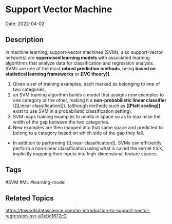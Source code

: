 # Support Vector Machine

Date: 2022-04-02

## Description
In machine learning, support-vector machines (SVMs, also support-vector networks) are **supervised learning models** with associated learning algorithms that analyze data for classification and regression analysis. SVMs are one of the most **robust prediction methods**, being **based on statistical learning frameworks** or **[[VC theory]]**. 

1. Given a set of training examples, each marked as belonging to one of two categories, 
2. an SVM training algorithm builds a model that assigns new examples to one category or the other, making it a **non-probabilistic linear classifier** ([[Linear classification]]). (although methods such as **[[Platt scaling]]** exist to use SVM in a probabilistic classification setting).
3.  SVM maps training examples to points in space so as to maximise the width of the gap between the two categories.
4.   New examples are then mapped into that same space and predicted to belong to a category based on which side of the gap they fall.
* In addition to performing [[Linear classification]], SVMs can efficiently perform a non-linear classification using what is called the kernel trick, implicitly mapping their inputs into high-dimensional feature spaces.

## Tags
#SVM #ML #learning-model

## Related Topics
https://towardsdatascience.com/an-introduction-to-support-vector-regression-svr-a3ebc1672c2